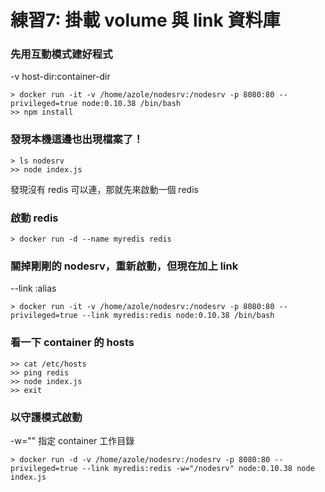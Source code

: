 # 練習7: 掛載 volume 與 link 資料庫

### 先用互動模式建好程式
-v host-dir:container-dir

```
> docker run -it -v /home/azole/nodesrv:/nodesrv -p 8080:80 --privileged=true node:0.10.38 /bin/bash
>> npm install
```

### 發現本機這邊也出現檔案了！
```
> ls nodesrv
>> node index.js
```
發現沒有 redis 可以連，那就先來啟動一個 redis

### 啟動 redis
```
> docker run -d --name myredis redis
```
### 關掉剛剛的 nodesrv，重新啟動，但現在加上 link
--link <name or id>:alias

```
> docker run -it -v /home/azole/nodesrv:/nodesrv -p 8080:80 --privileged=true --link myredis:redis node:0.10.38 /bin/bash
```
### 看一下 container 的 hosts 
```
>> cat /etc/hosts
>> ping redis
>> node index.js
>> exit
```
### 以守護模式啟動
-w="" 指定 container 工作目錄

```
> docker run -d -v /home/azole/nodesrv:/nodesrv -p 8080:80 --privileged=true --link myredis:redis -w="/nodesrv" node:0.10.38 node index.js
```

